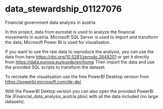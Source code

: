 # data_stewardship_01127076
Financial government data analysis in austria

In this project, data from eurostat is used to analyze the financial movements in austria. Microsoft SQL Server is used to import and transform the data, Microsoft Power BI is used for visualisaton.

If you want to use the raw data to reproduce the analysis, you can use the data from here https://doi.org/10.5281/zenodo.2648201 or get it directly from https://data.europa.eu/euodp/en/home
Then import the data and use the provided SQL scripts to transform the dataset.

To recreate the visualisation use the free PowerBI Desktop version from https://powerbi.microsoft.com/de-de/

With the PowerBI Dektop version you can also open the provided PowerBI file (Financial_data_analysis_austria.pbix) with all the data included (no large datasets).
